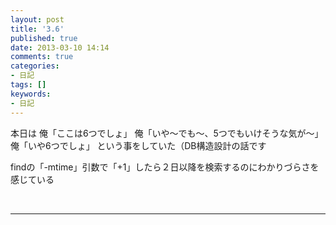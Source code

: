 ```yaml
---
layout: post
title: '3.6'
published: true
date: 2013-03-10 14:14
comments: true
categories:
- 日記
tags: []
keywords:
- 日記
---
```

本日は
俺「ここは6つでしょ」
俺「いや〜でも〜、5つでもいけそうな気が〜」
俺「いや6つでしょ」
という事をしていた（DB構造設計の話です

findの「-mtime」引数で「+1」したら２日以降を検索するのにわかりづらさを感じている

&nbsp;

---

